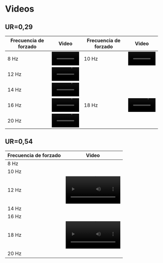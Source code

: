 # Videos

## UR=0,29
| Frecuencia de forzado | Video | Frecuencia de forzado | Video |
|-----------------------|-------|-----------------------|-------|
| 8 Hz                  |  <video src='https://user-images.githubusercontent.com/67233283/164772403-3b094bce-6ae2-4c94-ad3b-f17c6623d92f.mp4' width=90/>| 10 Hz                 |  <video src='https://user-images.githubusercontent.com/67233283/164772506-0a7d8633-cc30-4a34-9b2f-c7eddad7dc61.mp4' width=90/>|
| 12 Hz                 | <video src='https://user-images.githubusercontent.com/67233283/164772560-38b610c9-453a-44de-a3a7-3d5be995b9d7.mp4' width=90/>| 
14 Hz                 |  <video src='https://user-images.githubusercontent.com/67233283/164772996-57003465-3b32-484e-b12f-260198598f8e.mp4' width=90/>|
| 16 Hz                 |  <video src='https://user-images.githubusercontent.com/67233283/164778528-632cb8b7-cd48-4b10-a10c-60a0c6fa42e3.mp4' width=90/>     | 18 Hz                 |  <video src='https://user-images.githubusercontent.com/67233283/164774538-dd8722ae-0944-4873-9fae-6cd349bfa199.mp4' width=90/>     |
| 20 Hz                 |   <video src='https://user-images.githubusercontent.com/67233283/164777451-64ffeee3-beb8-4635-92f1-112a91d726fe.mp4' width=90/>    |                       |       |


## UR=0,54

| Frecuencia de forzado | Video                                                                                                 |
|-----------------------|-------------------------------------------------------------------------------------------------------|
|     8 Hz              |  |
|    10 Hz              |  |
|    12 Hz              | <video src='https://user-images.githubusercontent.com/67233283/164775532-076b3e1b-781d-4f40-940d-e17c26609abf.mp4' width=180/>|
|    14 Hz              |  |
|    16 Hz              |  |
|    18 Hz              | <video src='https://user-images.githubusercontent.com/67233283/164774789-80e5b0cb-6e40-44ff-b738-800ee120f912.mp4' width=180/>|
|    20 Hz              |  |
